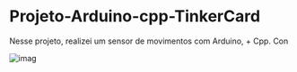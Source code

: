 # Projeto-Arduino-cpp-TinkerCard

  Nesse projeto, realizei um sensor de movimentos com Arduino, + Cpp. Con
  
![imag](https://github.com/user-attachments/assets/a318b6ee-bb10-40b8-add4-95fb8471fec1)
